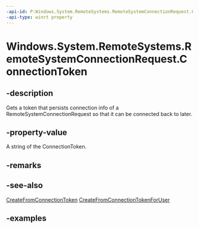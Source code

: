 ```yaml
---
-api-id: P:Windows.System.RemoteSystems.RemoteSystemConnectionRequest.ConnectionToken
-api-type: winrt property
---
```


<!-- Property syntax.
public string ConnectionToken { get; }
-->

# Windows.System.RemoteSystems.RemoteSystemConnectionRequest.ConnectionToken

## -description
Gets a token that persists connection info of a RemoteSystemConnectionRequest so that it can be connected back to later.

## -property-value
A string of the ConnectionToken.

## -remarks

## -see-also
[CreateFromConnectionToken](remotesytemconnectionrequest_createfromconnectiontoken.md)
[CreateFromConnectionTokenForUser](remotesytemconnectionrequest_createfromconnectiontokenforuser.md)
## -examples

